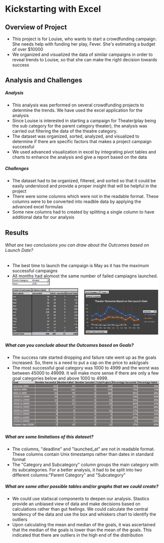 # Kickstarting with Excel

## Overview of Project

  - This project is for Louise, who wants to start a crowdfunding campaign. She needs help with funding her play, Fever. She's estimating a budget of over
    $10000 
  - We organized and visualized the data of similar campaigns in order to reveal trends to Louise, so that she can make the right decision towards success
  
 
## Analysis and Challenges

##### Analysis
  - This analysis was performed on several crowdfunding projects to determine the trends. We have used the excel application for the analysis
  - Since Louise is interested in starting a campaign for Theater(play being the sub category for the parent category theater), the analysis was carried out 
    filtering the data of the theatre category. 
  - The dataset was organized, sorted, analyzed, and visualized to determine if there are specific factors that makes a project campaign successful
  - We used advanced visualization in excel by integrating pivot tables and charts to enhance the analysis and give a report based on the data
  
##### Challenges
  - The dataset had to be organized, filtered, and sorted so that it could be easily understood and provide a proper insight that will be helpful in the 
    project
  - There were some columns which were not in the readable format. These columns were to be converted into readble data by applying the advanced excel formulas
  - Some new columns had to created by splitting a single column to have additional data for our analysis

## Results

###### What are two conclusions you can draw about the Outcomes based on Launch Date?

   - The best time to launch the campaign is May as it has the maximum successful campaigns
   - All months had alomost the same number of failed campiagns launched.
   ![Image1](Img1.png)

##### What can you conclude about the Outcomes based on Goals?
 
  - The success rate started dropping and failure rate went up as the goals increased. So, there is a need to put a cap on the price to ask/goals
  - The most successful goal category was 1000 to 4999 and the worst was between 45000 to 49999. It will make more sense if there are only a few goal 
    categories below and above 1000 to 4999. 
	![Image2](Img2.png)
  
##### What are some limitations of this dataset?

  - The columns, "deadline" and "launched_at" are not in readable format. These columns contain Unix timestamps rather than dates in standard format
  - The "Category and Subcategory" column groups the main category with its subcategories. For a better analysis, it had to be split into two different 
    columns:"Parent Category" and "Subcategory"

##### What are some other possible tables and/or graphs that we could create?

   - We could use statiscal components to deepen our analysis. Stastics provide an unbiased view of data and make decisions based on calculations rather than
     gut feelings. We could calculate the central tendency of the data and use the box and whiskers chart to identify the outliers 
   - Upon calculating the mean and median of the goals, it was ascertained that the median of the goals is lower than the mean of the goals. This indicated that
     there are outliers in the high end of the distribution
 
    